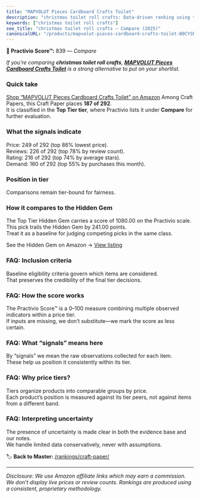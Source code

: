 ```yaml
---
title: "MAPVOLUT Pieces Cardboard Crafts Toilet"
description: "christmas toilet roll crafts: Data-driven ranking using the Practivio Score™. Positioned by quality, value, demand, findability, momentum."
keywords: ["christmas toilet roll crafts"]
seo_title: "christmas toilet roll crafts — Compare (2025)"
canonicalURL: "/products/mapvolut-pieces-cardboard-crafts-toilet-B0CYSNMMV4/"
---
```


**🛒 Practivio Score™:** 839 — _Compare_


*If you're comparing **christmas toilet roll crafts**, **[MAPVOLUT Pieces Cardboard Crafts Toilet](https://www.amazon.com/dp/B0CYSNMMV4?tag=practivio-20)** is a strong alternative to put on your shortlist.*
### Quick take
[Shop “MAPVOLUT Pieces Cardboard Crafts Toilet” on Amazon](https://www.amazon.com/dp/B0CYSNMMV4?tag=practivio-20)
Among Craft Papers, this Craft Paper places **187 of 292**.  
It is classified in the **Top Tier tier**, where Practivio lists it under **Compare** for further evaluation.

### What the signals indicate
Price: 249 of 292 (top 86% lowest price).  
Reviews: 226 of 292 (top 78% by review count).  
Rating: 216 of 292 (top 74% by average stars).  
Demand: 160 of 292 (top 55% by purchases this month).

### Position in tier
Comparisons remain tier-bound for fairness.

### How it compares to the Hidden Gem
The Top Tier Hidden Gem carries a score of 1080.00 on the Practivio scale.  
This pick trails the Hidden Gem by 241.00 points.  
Treat it as a baseline for judging competing picks in the same class.  

See the Hidden Gem on Amazon → [View listing](https://www.amazon.com/dp/B07LFHSRNB?tag=practivio-20)

### FAQ: Inclusion criteria
Baseline eligibility criteria govern which items are considered.  
That preserves the credibility of the final tier decisions.

### FAQ: How the score works
The Practivio Score™ is a 0–100 measure combining multiple observed indicators within a price tier.  
If inputs are missing, we don’t substitute—we mark the score as less certain.

### FAQ: What “signals” means here
By “signals” we mean the raw observations collected for each item.  
These help us position it consistently within its tier.

### FAQ: Why price tiers?
Tiers organize products into comparable groups by price.  
Each product’s position is measured against its tier peers, not against items from a different band.

### FAQ: Interpreting uncertainty
The presence of uncertainty is made clear in both the evidence base and our notes.  
We handle limited data conservatively, never with assumptions.

<!-- Missing template for Compare/CompareWithinPriceClass -->


🏷️ **Back to Master:** [/rankings/craft-paper/](/rankings/craft-paper/)

---
_Disclosure: We use Amazon affiliate links which may earn a commission. We don’t display live prices or review counts. Rankings are produced using a consistent, proprietary methodology._
